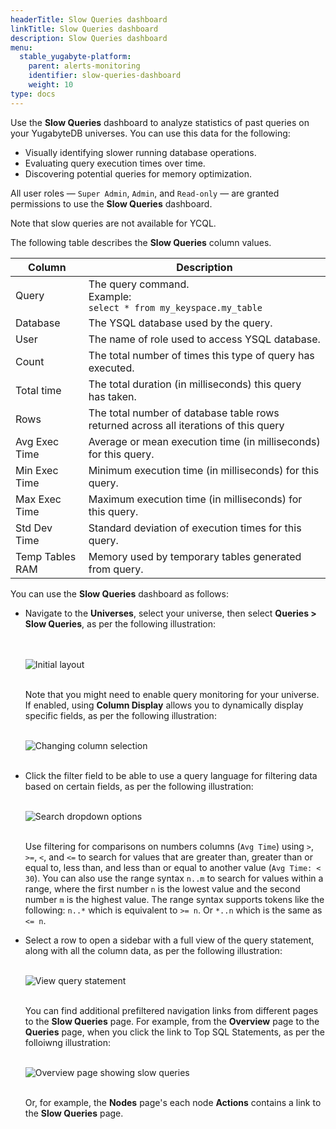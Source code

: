 ```yaml
---
headerTitle: Slow Queries dashboard
linkTitle: Slow Queries dashboard
description: Slow Queries dashboard
menu:
  stable_yugabyte-platform:
    parent: alerts-monitoring
    identifier: slow-queries-dashboard
    weight: 10
type: docs
---
```


Use the **Slow Queries** dashboard to analyze statistics of past queries on your YugabyteDB universes. You can use this data for the following:

- Visually identifying slower running database operations.
- Evaluating query execution times over time.
- Discovering potential queries for memory optimization.

All user roles — `Super Admin`, `Admin`, and `Read-only` — are granted permissions to use the **Slow Queries** dashboard.

Note that slow queries are not available for YCQL.

The following table describes the **Slow Queries** column values.

| Column          | Description                                                  |
| --------------- | ------------------------------------------------------------ |
| Query           | The query command.<br>Example: <br>`select * from my_keyspace.my_table` |
| Database        | The YSQL database used by the query.                         |
| User            | The name of role used to access YSQL database.               |
| Count           | The total number of times this type of query has executed.   |
| Total time      | The total duration (in milliseconds) this query has taken.   |
| Rows            | The total number of database table rows returned across all iterations of this query |
| Avg Exec Time   | Average or mean execution time (in milliseconds) for this query. |
| Min Exec Time   | Minimum execution time (in milliseconds) for this query.     |
| Max Exec Time   | Maximum execution time (in milliseconds) for this query.     |
| Std Dev Time    | Standard deviation of execution times for this query.        |
| Temp Tables RAM | Memory used by temporary tables generated from query.        |

You can use the **Slow Queries** dashboard as follows:

- Navigate to the **Universes**, select your universe, then select **Queries > Slow Queries**, as per the following illustration:<br><br><br>

  ![Initial layout](/images/yp/alerts-monitoring/slow-queries/initial-table-view.png)<br><br>

  Note that you might need to enable query monitoring for your universe. If enabled, using **Column Display** allows you to dynamically display specific fields, as per the following illustration:<br><br>

  ![Changing column selection](/images/yp/alerts-monitoring/slow-queries/selecting-columns.png)<br><br>

- Click the filter field to be able to use a query language for filtering data based on certain fields, as per the following illustration:<br><br>

  ![Search dropdown options](/images/yp/alerts-monitoring/slow-queries/search-dropdown-options.png)<br><br>

  Use filtering for comparisons on numbers columns (`Avg Time`) using `>`, `>=`, `<`, and `<=` to search for values that are greater than, greater than or equal to, less than, and less than or equal to another value (`Avg Time: < 30`). You can also use the range syntax `n..m` to search for values within a range, where the first number `n` is the lowest value and the second number `m` is the highest value. The range syntax supports tokens like the following: `n..*` which is equivalent to `>= n`. Or `*..n` which is the same as `<= n`.

- Select a row to open a sidebar with a full view of the query statement, along with all the column data, as per the following illustration:<br><br>

  ![View query statement](/images/yp/alerts-monitoring/slow-queries/query-info-panel.png)<br><br>

  You can find additional prefiltered navigation links from different pages to the **Slow Queries** page. For example, from the **Overview** page to the **Queries** page, when you click the link to Top SQL Statements, as per the folloiwng illustration:<br><br>

  ![Overview page showing slow queries](/images/yp/alerts-monitoring/slow-queries/overview-showing-link.png)<br><br>

  Or, for example, the **Nodes** page's each node **Actions** contains a link to the **Slow Queries** page.
